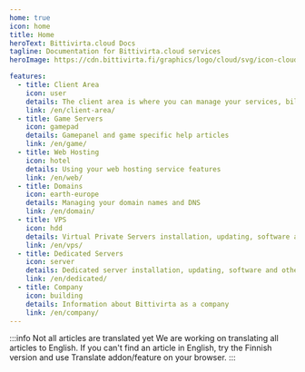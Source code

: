```yaml
---
home: true
icon: home
title: Home
heroText: Bittivirta.cloud Docs
tagline: Documentation for Bittivirta.cloud services
heroImage: https://cdn.bittivirta.fi/graphics/logo/cloud/svg/icon-cloud.svg

features:
  - title: Client Area
    icon: user
    details: The client area is where you can manage your services, billing and account details.
    link: /en/client-area/
  - title: Game Servers
    icon: gamepad
    details: Gamepanel and game specific help articles
    link: /en/game/
  - title: Web Hosting
    icon: hotel
    details: Using your web hosting service features
    link: /en/web/
  - title: Domains
    icon: earth-europe
    details: Managing your domain names and DNS
    link: /en/domain/
  - title: VPS
    icon: hdd
    details: Virtual Private Servers installation, updating, software and other help articles
    link: /en/vps/
  - title: Dedicated Servers
    icon: server
    details: Dedicated server installation, updating, software and other help articles
    link: /en/dedicated/
  - title: Company
    icon: building
    details: Information about Bittivirta as a company
    link: /en/company/
---
```


:::info Not all articles are translated yet
We are working on translating all articles to English. If you can't find an article in English, try the Finnish version and use Translate addon/feature on your browser.
:::